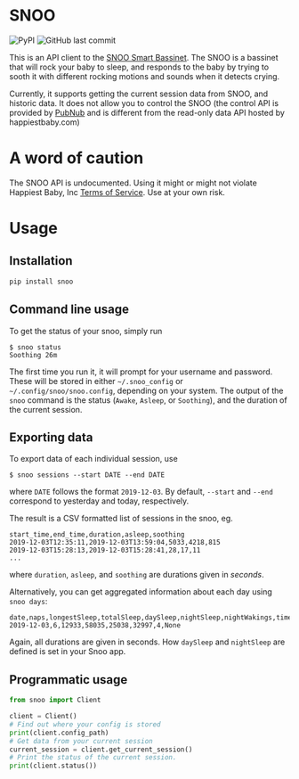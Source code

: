 # SNOO

![PyPI](https://img.shields.io/pypi/v/snoo?style=for-the-badge) ![GitHub last commit](https://img.shields.io/github/last-commit/maebert/snoo?style=for-the-badge)

This is an API client to the [SNOO Smart Bassinet](https://www.happiestbaby.com/products/snoo-smart-bassinet). The SNOO is a bassinet that will rock your baby to sleep, and responds to the baby by trying to sooth it with different rocking motions and sounds when it detects crying.

Currently, it supports getting the current session data from SNOO, and historic data. It does not allow you to control the SNOO (the control API is provided by [PubNub](https://www.pubnub.com) and is different from the read-only data API hosted by happiestbaby.com)

# A word of caution

The SNOO API is undocumented. Using it might or might not violate Happiest Baby, Inc [Terms of Service](https://www.happiestbaby.com/pages/terms-of-service). Use at your own risk.

# Usage

## Installation

```sh
pip install snoo
```

## Command line usage

To get the status of your snoo, simply run

```
$ snoo status
Soothing 26m
```

The first time you run it, it will prompt for your username and password. These will be stored in either `~/.snoo_config` or `~/.config/snoo/snoo.config`, depending on your system. The output of the `snoo` command is the status (`Awake`, `Asleep`, or `Soothing`), and the duration of the current session.

## Exporting data

To export data of each individual session, use

```
$ snoo sessions --start DATE --end DATE
```

where `DATE` follows the format `2019-12-03`. By default, `--start` and `--end` correspond to yesterday and today, respectively.

The result is a CSV formatted list of sessions in the snoo, eg.

```csv
start_time,end_time,duration,asleep,soothing
2019-12-03T12:35:11,2019-12-03T13:59:04,5033,4218,815
2019-12-03T15:28:13,2019-12-03T15:28:41,28,17,11
...
```

where `duration`, `asleep`, and `soothing` are durations given in _seconds_.

Alternatively, you can get aggregated information about each day using `snoo days`:

```csv
date,naps,longestSleep,totalSleep,daySleep,nightSleep,nightWakings,timezone
2019-12-03,6,12933,58035,25038,32997,4,None
```

Again, all durations are given in seconds. How `daySleep` and `nightSleep` are defined is set in your Snoo app.

## Programmatic usage

```python
from snoo import Client

client = Client()
# Find out where your config is stored
print(client.config_path)
# Get data from your current session
current_session = client.get_current_session()
# Print the status of the current session.
print(client.status())
```
